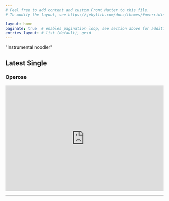 ```yaml
---
# Feel free to add content and custom Front Matter to this file.
# To modify the layout, see https://jekyllrb.com/docs/themes/#overriding-theme-defaults

layout: home
paginate: true  # enables pagination loop, see section above for additional setup
entries_layout: # list (default), grid
---
```


<!-- # Sean Bintley -->

"Instrumental noodler"

## Latest Single
### Operose

<div style="max-width:100%;">
    <div style="position:relative;padding-bottom:calc(56.25% + 52px);height: 0;">
        <iframe style="position:absolute;top:0;left:0;" width="100%" height="100%" src="https://embed.song.link/?url=https%3A%2F%2Fsong.link%2Fi%2F1523662884&theme=dark" frameborder="0" allowfullscreen sandbox="allow-same-origin allow-scripts allow-presentation allow-popups allow-popups-to-escape-sandbox">
        </iframe>
    </div>
</div>

---

<style>
h1.site-title {
    display: none;
}
</style>